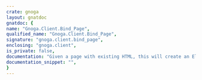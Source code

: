 ```yaml
---
crate: gnoga
layout: gnatdoc
gnatdoc: {
name: "Gnoga.Client.Bind_Page",
qualified_name: "Gnoga.Client.Bind_Page",
signature: "gnoga.client.bind_page",
enclosing: "gnoga.client",
is_private: false,
documentation: "Given a page with existing HTML, this will create an Element_Type_Map of\nevery element on the page that has an ID.",
documentation_snippet: "",
}
---
```

